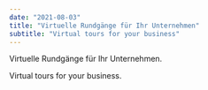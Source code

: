 ```yaml
---
date: "2021-08-03"
title: "Virtuelle Rundgänge für Ihr Unternehmen"
subtitle: "Virtual tours for your business"
---
```


Virtuelle Rundgänge für Ihr Unternehmen.

Virtual tours for your business.
